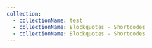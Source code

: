 ```yaml
---
collection:
  - collectionName: test
  - collectionName: Blockquotes - Shortcodes
  - collectionName: Blockquotes - Shortcodes
---
```

